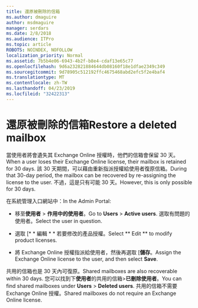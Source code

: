 ```yaml
---
title: 還原被刪除的信箱
ms.author: dmaguire
author: msdmaguire
manager: serdars
ms.date: 2/8/2018
ms.audience: ITPro
ms.topic: article
ROBOTS: NOINDEX, NOFOLLOW
localization_priority: Normal
ms.assetid: 7b5b4e06-6943-4b2f-b8e4-cdaf13e65c77
ms.openlocfilehash: 9d6a232821884644db08160f18e1dfae2349c349
ms.sourcegitcommit: 9d78905c512192ffc4675468abd2efc5f2e4baf4
ms.translationtype: MT
ms.contentlocale: zh-TW
ms.lasthandoff: 04/23/2019
ms.locfileid: "32422313"
---
```

# <a name="restore-a-deleted-mailbox"></a><span data-ttu-id="ca391-102">還原被刪除的信箱</span><span class="sxs-lookup"><span data-stu-id="ca391-102">Restore a deleted mailbox</span></span>

<span data-ttu-id="ca391-103">當使用者將會遺失其 Exchange Online 授權時，他們的信箱會保留 30 天。</span><span class="sxs-lookup"><span data-stu-id="ca391-103">When a user loses their Exchange Online license, their mailbox is retained for 30 days.</span></span> <span data-ttu-id="ca391-104">該 30 天期間，可以藉由重新指派授權給使用者復原信箱。</span><span class="sxs-lookup"><span data-stu-id="ca391-104">During that 30-day period, the mailbox can be recovered by re-assigning the license to the user.</span></span> <span data-ttu-id="ca391-105">不過，這是只有可能 30 天。</span><span class="sxs-lookup"><span data-stu-id="ca391-105">However, this is only possible for 30 days.</span></span>
  
<span data-ttu-id="ca391-106">在系統管理入口網站中：</span><span class="sxs-lookup"><span data-stu-id="ca391-106">In the Admin Portal:</span></span>
  
- <span data-ttu-id="ca391-107">移至**使用者** \> **作用中的使用者**。</span><span class="sxs-lookup"><span data-stu-id="ca391-107">Go to **Users** \> **Active users**.</span></span> <span data-ttu-id="ca391-108">選取有問題的使用者。</span><span class="sxs-lookup"><span data-stu-id="ca391-108">Select the user in question.</span></span>
    
- <span data-ttu-id="ca391-109">選取 [\* \* 編輯 \* \* 若要修改的產品授權。</span><span class="sxs-lookup"><span data-stu-id="ca391-109">Select \*\* Edit \*\* to modify product licenses.</span></span> 
    
- <span data-ttu-id="ca391-110">將 Exchange Online 授權指派給使用者，然後再選取 [**儲存**。</span><span class="sxs-lookup"><span data-stu-id="ca391-110">Assign the Exchange Online license to the user, and then select **Save**.</span></span>
    
<span data-ttu-id="ca391-111">共用的信箱也是 30 天內可復原。</span><span class="sxs-lookup"><span data-stu-id="ca391-111">Shared mailboxes are also recoverable within 30 days.</span></span> <span data-ttu-id="ca391-112">您可以找到下**使用者**的共用的信箱\>**已刪除使用者**。</span><span class="sxs-lookup"><span data-stu-id="ca391-112">You can find shared mailboxes under **Users** \> **Deleted users**.</span></span> <span data-ttu-id="ca391-113">共用的信箱不需要 Exchange Online 授權。</span><span class="sxs-lookup"><span data-stu-id="ca391-113">Shared mailboxes do not require an Exchange Online license.</span></span>
  

